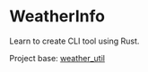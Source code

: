 # WeatherInfo

Learn to create CLI tool using Rust.

Project base: [weather_util](https://github.com/ddboline/weather_util_rust)
